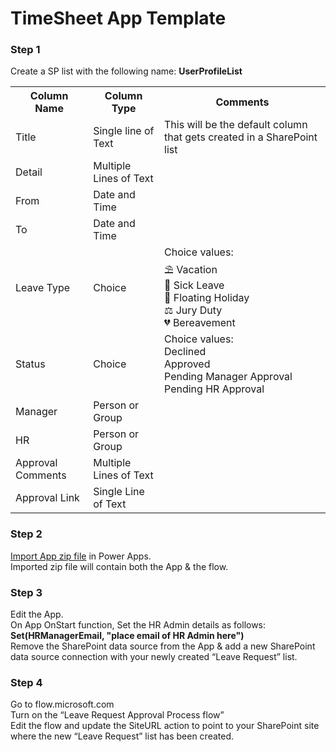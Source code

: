 # TimeSheet App Template

### Step 1
Create a SP list with the following name: **UserProfileList**

<table>
  <th>Column Name</th>  <th>Column Type</th>  <th>Comments</th> 
  <tr> <td>Title</td>  <td>Single line of Text</td> <td>This will be the default column that gets created in a SharePoint list</td> </tr>
  <tr> <td>Detail</td>  <td>Multiple Lines of Text</td> <td></td> </tr>
   <tr> <td>From</td>  <td>Date and Time</td> <td></td> </tr>
   <tr> <td>To</td>  <td>Date and Time</td> <td></td> </tr>
  <tr> <td>Leave Type</td>  <td>Choice</td> <td>Choice values:<br>⛱️ Vacation<br>🤒 Sick Leave<br>🎈 Floating Holiday<br>⚖️ Jury Duty<br>💔 Bereavement</td> </tr>
   <tr> <td>Status</td>  <td>Choice</td> <td>Choice values:<br>Declined<br>Approved<br>Pending Manager Approval<br>Pending HR Approval</tr>
   <tr> <td>Manager</td>  <td>Person or Group</td> <td></td> </tr>
   <tr> <td>HR</td>  <td>Person or Group</td> <td></td> </tr>
   <tr> <td>Approval Comments</td>  <td>Multiple Lines of Text</td> <td></td> </tr>
    <tr> <td>Approval Link</td>  <td>Single Line of Text</td> <td></td> </tr>
</table>

### Step 2
[Import App zip file](https://github.com/rdorrani/PowerApps/blob/master/LeaveRequestApp/LeaveRequestApp_20210602180703.zip) in Power Apps. <br>Imported zip file will contain both the App & the flow. 

### Step 3
Edit the App.  <br>On App OnStart function, Set the HR Admin details as follows: **Set(HRManagerEmail, "place email of HR Admin here")** <br>Remove the SharePoint data source from the App & add a new SharePoint data source connection with your newly created “Leave Request” list. 

### Step 4
Go to flow.microsoft.com <br>Turn on the “Leave Request Approval Process flow” <br>Edit the flow and update the SiteURL action to point to your SharePoint site where the new “Leave Request” list has been created.
